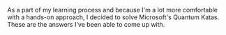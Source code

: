 As a part of my learning process and because I'm a lot more comfortable with a hands-on approach, I decided to solve Microsoft's Quantum Katas.
These are the answers I've been able to come up with.
